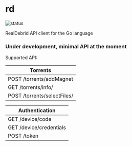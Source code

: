# rd

![status](https://travis-ci.com/nenadstojanovikj/realdebrid-go.svg?branch=master)

RealDebrid API client for the Go language

### Under development, minimal API at the moment

Supported API:

| Torrents  | 
| ------------- | 
| POST /torrents/addMagnet  | 
| GET /torrents/info/<ID>  | 
| POST /torrents/selectFiles/<ID>|

| Authentication |
| --- |
| GET /device/code |
| GET /device/credentials |
| POST /token |
